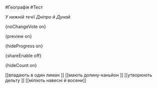 #Географія #Тест

*У нижній течії Дніпро й Дунай*

{noChangeVote on}

{preview on}

{hideProgress on}

{shareEnable off}

{hideCount on}

[[впадають в один лиман ]]
[[мають долину-каньйон ]]
[[утворюють дельту ]]
[[міліють навесні й восени]]
